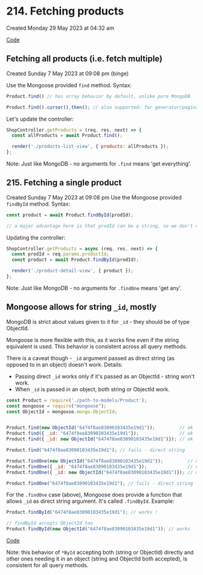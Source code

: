 # 214. Fetching products
Created Monday 29 May 2023 at 04:32 am

[Code](https://github.com/exemplar-codes/online-shop-with-nosql-mongoose/commit/8be419a93fb9639e5999dc9b5573253092930e64)

## Fetching all products (i.e. fetch multiple)
Created Sunday 7 May 2023 at 09:08 pm (binge)

Use the Mongoose provided `find` method. Syntax:
```js
Product.find() // has array behavior by default, unlike pure MongoDB

Product.find().cursor().then(); // also supported: for generator/pagination behavior
```

Let's update the controller:
```js
ShopController.getProducts = (req, res, next) => {
  const allProducts = await Product.find();

  render('./products-list-view', { products: allProducts });
};
```

Note: Just like MongoDB - no arguments for `.find` means 'get everything'.


## 215. Fetching a single product
Created Sunday 7 May 2023 at 09:08 pm
Use the Mongoose provided `findById` method. Syntax:
```js
const product = await Product.findById(prodId);

// a major advantage here is that prodId can be a string, so we don't need to send a mongodb.ObjectId instance
```

Updating the controller:
```js
ShopController.getProducts = async (req, res, next) => {
  const prodId = req.params.productId;
  const product = await Product.findById(prodId);

  render('./product-detail-view', { product });
};
```

Note: Just like MongoDB - no arguments for `.findOne` means 'get any'.


## Mongoose allows for string `_id`, mostly
MongoDB is strict about values given to it for `_id` - they should be of type ObjectId.

Mongoose is more flexible with this, as it works fine even if the string equivalent is used. This behavior is consistent across all query methods.

There is a caveat though - `_id` argument passed as direct string (as opposed to in an object) doesn't work. Details:
- Passing direct `_id` works only if it's passed as an ObjectId - string won't work.
- When `_id` is passed in an object, both string or ObjectId work.
```js
const Product = require('./path-to-models/Product');
const mongoose = require("mongoose");
const ObjectId = mongoose.mongo.ObjectId;


Product.find(new ObjectId("6474f8ae83090103435e19d1"));         // ok
Product.find({ _id: "6474f8ae83090103435e19d1"});               // ok
Product.find({ _id: new ObjectId("6474f8ae83090103435e19d1")}); // ok

Product.find("6474f8ae83090103435e19d1"); // fails - direct string
```


```js
Product.findOne(new ObjectId("6474f8ae83090103435e19d1"));         // ok
Product.findOne({ _id: "6474f8ae83090103435e19d1"});               // ok
Product.findOne({ _id: new ObjectId("6474f8ae83090103435e19d1")}); // ok

Product.findOne("6474f8ae83090103435e19d1"); // fails - direct string
```
For the `.findOne` case (above), Mongoose does provide a function that allows `_id` as direct string argument. It's called `.findById`. Example:
```js
Product.findById("6474f8ae83090103435e19d1"); // works !

// findById accepts ObjectId too
Product.findById(new ObjectId("6474f8ae83090103435e19d1")); // works
```

[Code](https://github.com/exemplar-codes/online-shop-with-nosql-mongoose/commit/8791ad4e6be63cff915ed2f8e8163ad8f98c6e66)

Note: this behavior of `*ById` accepting both (string or ObjectId) directly and other ones needing it in an object (string and ObjectId both accepted), is consistent for all query methods.